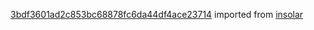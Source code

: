 [3bdf3601ad2c853bc68878fc6da44df4ace23714](https://github.com/insolar/insolar/commit/3bdf3601ad2c853bc68878fc6da44df4ace23714) imported from [insolar](https://github.com/insolar/insolar)

